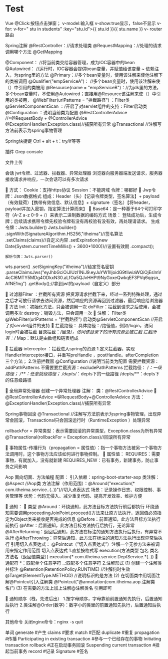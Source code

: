 # Test
Vue
@Click:按钮点击弹窗；
v-model:输入框
v-show:true显示，false不显示
v-for:
v-for=" stu in students" :key="stu.id">{{ stu.id }}{{ stu.name }}
v-
router路由

Spring注解
@RestController：//请求处理类
@RequestMapping：//处理的请求调用哪个方法
@GetMapping

@Component： //将当前类交给容器管理，成为IOC容器中的bean 
@Autowired： //运行时，IOC容器会提供bean变量，并赋值给该变量 ~ 依赖注入，为spring里的方法
@Primary：//多个bean变量时，使用该注解来使他注解下的类被调用
@Qualifier("empServiceA")： //多个bean变量时，使用该注解来使（）中引用的类被用
@Resource(name = "empServiceB")：//为jdk里的方法，多个bean变量时，不使用@Autowired；直接用@Resource该注解来使（）中引用的类被用，
@WebFilter(urlPatterns = "拦截路径") ：Filter类
@ServletComponentScan ：/开启了对servlet组件的支持：Filter启动类
@Configuration ：说明当前类为配置
@RestControllerAdvice //=@RequestBody + @ControllerAdvice
@ExceptionHandler(Exception.class)//捕获所有异常
@Transactional  //注解写方法前表示为spring事物管理


Spring快捷键
Ctrl + alt + t：try/if等等

插件
Grep console

文件上传

 


会话 jwt令牌、过滤器、拦截器、异常处理器
浏览器向服务器端发送请求，服务器接收请求并响应，一次会话可以有多次请求

	方式：
Cookie：支持https协议
Session：不能跨域
令牌：哪都好
	Jwp令牌：Json数据格式
组成：Header（头）【记录令牌类型，签名算法】+ payload（有效载荷）【携带有效信息、默认信息】+ signature（签名）【将header，payload并加入密钥，指定算法计算而来】
	Base64：是一种基于64个可打印字符（A-Z a-z 0-9 + /）来表示二进制数据的编码方式
场景：
登陆成功后，生成令牌；后续请求携带令牌先校验令牌有没有再校验有没有效，再处理请请求。
 	生成令牌：Jwts.builder()
Jwts.builder()
        .signWith(SignatureAlgorithm.HS256,"itheima")//签名算法
        .setClaims(claims)//自定义内容
        .setExpiration(new Date(System.currentTimeMillis() + 3600*1000))//设置有效期
        .compact();

 	解析令牌：Jwts.parser()
wts.parser()
        .setSigningKey("itheima")//给定签名密钥
        .parseClaimsJws("eyJhbGciOiJIUzI1NiJ9.eyJuYW1lIjoidG9tIiwiaWQiOjEsImV4cCI6MTY5MDg4ODkxN30.aLfOa5QJvHHPt9NyGoxeQwkqEF3PVq6qqsn_AfNE1ng")
        .getBody();//拿到jwt的payload（自定义）部分



	过滤器Filter ：拦截所有资源
把资源请求拦截下来，经过一系列特殊处理，通过之后才可放行请求去访问资源，然后响应的资源再回到过滤器，最后响应给浏览器
	方法
Init：初始化方法，只会被调用一次
doFilter：拦截到请求之后使用，会被调用多次
destroy：销毁方法，只会调用一次
	注解：
Filter类@WebFilter(urlPatterns = "拦截路径") 
启动类@ServletComponentScan //开启了对servlet组件的支持
	拦截路径：
具体路径：/路径值，例如/login，访问login时会被拦截
目录拦截：/目录/*，访问该目录下的所有资源会被拦截
拦截所有：/*
Map：默认是由数组和链表组成

	拦截器 interceptor ：拦截进入spring的资源
1.定义拦截器，实现HandlerInterceptor接口，并重写preHandle
，postHandle。afterCompletion三个方法；
2.注册拦截器
@Configuration //说明当前类为配置
需要拦截资源：addPathPatterns
不需要要拦截资源：excludePathPatterns
拦截路径：
/*：一级路径；
/**：任意就级路径；
/depts/*：depts下的一级路径
/depts/**：depts下的任意级路径

	全局异常处理器
创建一个异常处理器
注解：
类：@RestControllerAdvice 
	@RestControllerAdvice =@RequestBody+@ControllerAdvice
方法：@ExceptionHandler(Exception.class)//捕获所有异常


Spring事物回滚
@Transactional  //注解写方法前表示为spring事物管理，出现异常会回滚，Transactional只会回滚运行时（RuntimeException
）处理异常

rollbackFor = 异常类型：表示需要回滚的异常类型，Exception.class为所有异常
@Transactional(rollbackFor = Exception.class)//回滚所有异常

	事物属性-传播行为（propagation = 属性值）：指一个事物方法被另一个事物方法调用时，这个事物方法应该如何进行事物控制。
	属性值：
REQUIRES：需要事物，有就加入，没有就新建
REQUIRES_NEW：已有事务，新建事务，防止事务之间影响


Aop 面向切面、方法编程
 	配置：
引入依赖：spring-boot-starter-aop
类注解：@Aspect //Aop类
方法注解（作用范围）：@Around("execution(* com.itheima.service.*.*(..))")//切入点表达式
场景：记录操作日志、权限控制、事务管理等
 	优势：代码无侵入、减少重复代码、提高开发效率、维护方便

	通知：
	类型
@Around：环绕通知，此方法目标方法执行前后都执行
环绕通知需要调用proceedingJoinPoint.proceed()方法来让原方法执行，返回值必须指定为Object类来接收是否完成的信息
@Before：前置通知，此方法目标方法执行前执行
@After：后置通知，此方法目标方法执行后执行，无论异常
@AfterReturning：返回后通知，此方法在标注的通知方法执行后执行，有异常不执行
@AfterThrowing：异常后通知，此方法在标注的通知方法执行出现异常后执行
 	引用切入点表达式：
@Pointcut（”切入点表达式”）注解一个无参方法来被调用来指定作用范围
 	切入点表达式
1.直接按格式写
execution(方法类型 包名 类名 方法名（返回值类型）)
execution(* com.itheima.service.DeptService.*(..))
	通配符
*：匹配单个任意字符
..:匹配多个任意字符
2.注解形式
(1)	创建一个注解类并标注
@Retention(RetentionPolicy.RUNTIME) //注解何时生效
@Target(ElementType.METHOD) //说明标识的是方法
(2)	在切面类中用切面注解@Pointcut引入注解类
@Pointcut("@annotation(com.itheima.aop.注解类名)")
(3)	在需要的方法上加上注解@注解类名 引用即可

	通知顺序（栈，先进后出）
1.按字母顺序，字母靠前前置通知先执行，后置通知后执行
2.类注解@Order(数字)：数字小的类里的前置通知先执行，后置通知后执行








其他命令
关闭nginx命令：nginx -s quit




单词
generate  #产生
claims   #要求
match #匹配
duplicate #重复
propagation #传播
Participating in existing transaction #参与一个已经存在的事物
Initiating transaction rollback #正在启动事务回滚
Suspending current transaction #挂起当前事务
record #记录
Signature #签名
